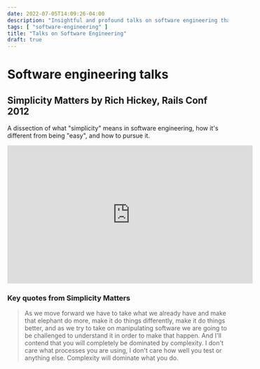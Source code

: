 ```yaml
---
date: 2022-07-05T14:09:26-04:00
description: "Insightful and profound talks on software engineering that make for eureka moments"
tags: [ "software-engineering" ]
title: "Talks on Software Engineering"
draft: true
---
```


# Software engineering talks

## Simplicity Matters by Rich Hickey, Rails Conf 2012

A dissection of what "simplicity" means in software engineering, how it's different from being "easy", and how to pursue it.

<iframe width="560" height="315" src="https://www.youtube.com/embed/rI8tNMsozo0" title="YouTube video player" frameborder="0" allow="accelerometer; autoplay; clipboard-write; encrypted-media; gyroscope; picture-in-picture" allowfullscreen></iframe>

### Key quotes from Simplicity Matters

> As we move forward we have to take what we already have and make that elephant do more, make it do things differently, make it do things better,  and as we try to take on manipulating software we are going to be challenged to understand it in order to make that happen.  And I'll contend that you will completely be dominated by complexity.  I don't care what processes you are using, I don't care how well you test or anything else.  Complexity will dominate what you do.

